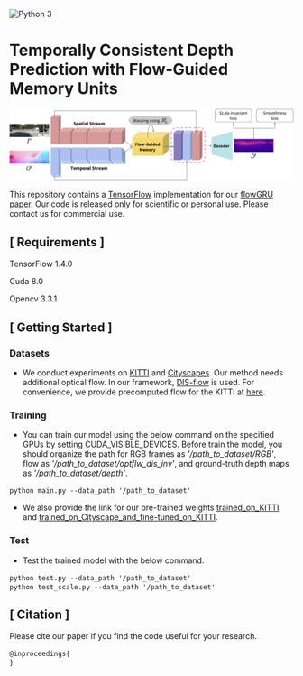 ![Python 3](https://img.shields.io/badge/python-3-green.svg)

# Temporally Consistent Depth Prediction with Flow-Guided Memory Units

![flowGRU](../FlowGRU_files/timestep.png)

This repository contains a [TensorFlow](https://www.tensorflow.org/) implementation for our [flowGRU paper](). Our code is released only for scientific or personal use. Please contact us for commercial use.

## [ Requirements ]

TensorFlow 1.4.0

Cuda 8.0

Opencv 3.3.1

## [ Getting Started ]

### Datasets
- We conduct experiments on [KITTI](http://www.cvlibs.net/datasets/kitti/) and [Cityscapes](https://www.cityscapes-dataset.com/). Our method needs additional optical flow. In our framework, [DIS-flow](https://github.com/tikroeger/OF_DIS) is used. For convenience, we provide precomputed flow for the KITTI at [here](https://drive.google.com/open?id=1IiK7XwRdWQYJ5-IKik2L-7VQ0FEOYu9J).

### Training
- You can train our model using the below command on the specified GPUs by setting CUDA_VISIBLE_DEVICES. Before train the model, you should organize the path for RGB frames as *'/path_to_dataset/RGB'*, flow as *'/path_to_dataset/optflw_dis_inv'*, and ground-truth depth maps as *'/path_to_dataset/depth'*.
```
python main.py --data_path '/path_to_dataset'
```
- We also provide the link for our pre-trained weights [trained_on_KITTI](https://drive.google.com/file/d/1IYHORs4LI8o3h1XGGsLCBuf7X-Tr_52g/view?usp=sharing) and [trained_on_Cityscape_and_fine-tuned_on_KITTI](https://drive.google.com/open?id=1A2JcwoVg8D1tJTPmwz1Zb1vKrdVfI6hF). 

### Test
- Test the trained model with the below command.
```
python test.py --data_path '/path_to_dataset'
python test_scale.py --data_path '/path_to_dataset'
```

## [ Citation ]
Please cite our paper if you find the code useful for your research.
```
@inproceedings{
}
```

